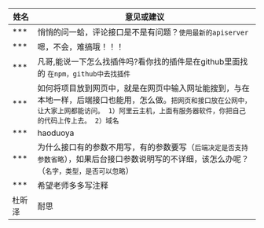 | 姓名   | 意见或建议                                                   |
| ------ | ------------------------------------------------------------ |
| ***    | 悄悄的问一蛤，评论接口是不是有问题？`使用最新的apiserver`    |
| ***    | 嗯，不会，难搞哦！！！                                       |
| ***    | 凡哥,能说一下怎么找插件吗?看你找的插件是在github里面找的 `在npm，github中去找插件` |
| ***    | 如何将项目放到网页中，就是在网页中输入网址能搜到，与在本地一样，后端接口也能用，怎么做。`把网页和接口放在公网中，让大家上网都能访问。 1）阿里云主机，上面有服务器软件，你把自己的代码上传上去。 2）域名` |
| ***    | haoduoya                                                     |
| ***    | 为什么接口有的参数不用写，有的参数要写（`后端决定是否支持参数省略`），如果后台接口参数说明写的不详细，该怎么办呢？（`名字，类型，是否可以忽略`） |
| ***    | 希望老师多多写注释                                           |
| 杜昕泽 | 耐思                                                         |